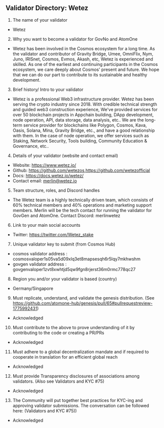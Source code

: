 ## Validator Directory: Wetez

1) The name of your validator

- Wetez

2) Why you want to become a validator for GovNo and AtomOne

- Wetez has been involved in the Cosmos ecosystem for a long time. As the validator and contributor of Gravity Bridge, Umee, OmniFlix, Nym, Juno, IRISnet, Cosmos, Evmos, Akash, etc, Wetez is experienced and skilled. As one of the earliest and continuing participants in the Cosmos ecosystem, we care deeply about Cosmos' present and future. We hope that we can do our part to contribute to its sustainable and healthy development.

3) Brief history/ Intro to your validator

- Wetez is a professional Web3 infrastructure provider. Wetez has been serving the crypto industry since 2018. With credible technical strength and guided web3 construction experience, We've provided services for over 50 blockchain projects in Appchain building, DApp development, node operation, API, data storage, data analysis, etc.. We are the long-term service provider for blockchains like Polygon, Cosmos, Kava, Oasis, Solana, Mina, Gravity Bridge, etc., and have a good relationship with them. In the case of node operation, we offer services such as Staking, Network Security, Tools building, Community Education & Governance, etc..

4) Details of your validator (website and contact email)

- Website: https://www.wetez.io/
- Github: https://github.com/wetezos,https://github.com/wetezofficial
- Docs: https://docs.wetez.io/wetez/
- Contact email: merlin@wetez.io

5) Team structure, roles, and Discord handles

- The Wetez team is a highly technically driven team, which consists of 60% technical members and 40% operations and marketing support members.
Merlin will be the tech contact for running the validator for GovGen and AtomOne.
Contact Discord: merlinwetez

6) Link to your main social accounts

- Twitter: https://twitter.com/Wetez_stake

7) Unique validator key to submit (from Cosmos Hub)

- cosmos validator address : cosmosvaloper1s05va5d09xlq3et8mapsesqh6r5lqy7mkhwshm
- govgen validator address : govgenvaloper1zvt8xwhtjd5qw9fgn8rjerst36m0rmc778qc27

8) Region you and/or your validator is based (country)

- Germany/Singapore

9. Must replicate, understand, and validate the genesis distribution. (See https://github.com/atomone-hub/genesis/pull/65#pullrequestreview-1775992431)

-  Acknowledged

10. Must contribute to the above to prove understanding of it by contributing to the code or creating a PR/PRs

-  Acknowledged

11. Must adhere to a global decentralization mandate and if required to cooperate in translation for an efficient global reach

-  Acknowledged

12. Must provide Transparency disclosures of associations among validators. (Also see Validators and KYC #75)

-  Acknowledged

13. The Community will put together best practices for KYC-ing and approving validator submissions. The conversation can be followed here: (Validators and KYC #75))

-  Acknowledged